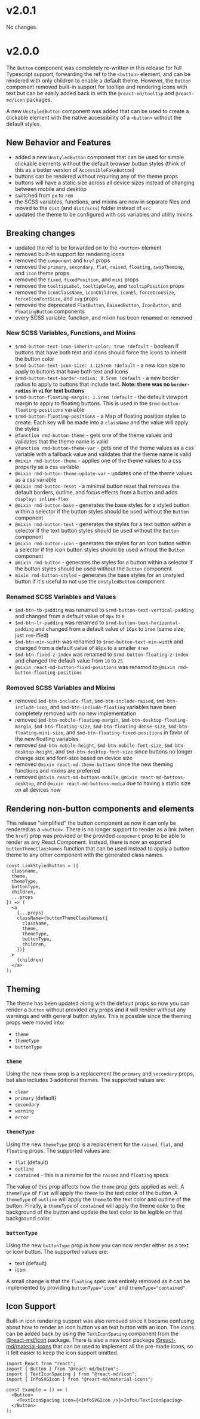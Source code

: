 # v2.0.1

No changes.

# v2.0.0

The `Button` component was completely re-written in this release for full
Typescript support, forwarding the ref to the `<button>` element, and can be
rendered with only children to enable a default theme. However, the `Button`
component removed built-in support for tooltips and rendering icons with text
but can be easily added back in with the `@react-md/tooltip` and
`@react-md/icon` packages.

A new `UnstyledButton` component was added that can be used to create a
clickable element with the native accessibility of a `<button>` without the
default styles.

## New Behavior and Features

- added a new `UnstyledButton` component that can be used for simple clickable
  elements without the default browser button styles (think of this as a better
  version of `AccessibleFakeButton`)
- buttons can be rendered without requiring any of the theme props
- buttons will have a static size across all device sizes instead of changing
  between mobile and desktop
- switched from `px` to `rem`
- the SCSS variables, functions, and mixins are now in separate files and moved
  to the `dist` (and `dist/scss`) folder instead of `src`
- updated the theme to be configured with css variables and utility mixins

## Breaking changes

- updated the ref to be forwarded on to the `<button>` element
- removed built-in support for rendering icons
- removed the `component` and `href` props
- removed the `primary`, `secondary`, `flat`, `raised`, `floating`,
  `swapTheming`, and `icon` theme props
- removed the `fixed`, `fixedPosition`, and `mini` props
- removed the `tooltipLabel`, `tooltipDelay`, and `tooltipPosition` props
- removed the `iconClassName`, `iconChildren`, `iconEl`, `forceIconSize`,
  `forceIconFontSize`, and `svg` props
- removed the deprecated `FlatButton`, `RaisedButton`, `IconButton`, and
  `FloatingButton` components
- every SCSS variable, function, and mixin has been renamed or removed

### New SCSS Variables, Functions, and Mixins

- `$rmd-button-text-icon-inherit-color: true !default` - boolean if buttons that
  have both text and icons should force the icons to inherit the button color
- `$rmd-button-text-icon-size: 1.125rem !default` - a new icon size to apply to
  buttons that have both text and icons
- `$rmd-button-text-border-radius: 0.5rem !default` - a new border radius to
  apply to buttons that include text. **Note: there was no `border-radius` in
  `v1` for text buttons**
- `$rmd-button-floating-margin: 1.5rem !default` - the default viewport margin
  to apply to floating buttons. This is used in the
  `$rmd-button-floating-positions` variable
- `$rmd-button-floating-positions` - a Map of floating position styles to
  create. Each key will be made into a `className` and the value will apply the
  styles
- `@function rmd-button-theme` - gets one of the theme values and validates that
  the theme name is valid
- `@function rmd-button-theme-var` - gets one of the theme values as a css
  variable with a fallback value and validates that the theme name is valid
- `@mixin rmd-button-theme` - applies one of the theme values to a css property
  as a css variable
- `@mixin rmd-button-theme-update-var` - updates one of the theme values as a
  css variable
- `@mixin rmd-button-reset` - a minimal button reset that removes the default
  borders, outline, and focus effects from a button and adds
  `display: inline-flex`
- `@mixin rmd-button-base` - generates the base styles for a styled button
  within a selector if the button styles should be used without the `Button`
  component
- `@mixin rmd-button-text` - generates the styles for a text button within a
  selector if the text button styles should be used without the `Button`
  component
- `@mixin rmd-button-icon` - generates the styles for an icon button within a
  selector if the icon button styles should be used without the `Button`
  component
- `@mixin rmd-button` - generates the styles for a button within a selector if
  the button styles should be used without the `Button` component
- `mixin rmd-button-styled` - generates the base styles for an unstyled button
  if it's useful to not use the `UnstyledButton` component

### Renamed SCSS Variables and Values

- `$md-btn-tb-padding` was renamed to `$rmd-button-text-vertical-padding` and
  changed from a default value of `8px` to `0`
- `$md-btn-lr-padding` was renamed to `$rmd-button-text-horizontal-padding` and
  changed from a default value of `16px` to `1rem` (same size, just `rem`-ified)
- `$md-btn-min-width` was renamed to `$rmd-button-text-min-width` and changed
  from a default value of `88px` to a smaller `4rem`
- `$md-btn-fixed-z-index` was renamed to `$rmd-button-floating-z-index` and
  changed the default value from `10` to `25`
- `@mixin react-md-button-fixed-positions` was renamed to
  `@mixin rmd-button-floating-positions`

### Removed SCSS Variables and Mixins

- removed `$md-btn-include-flat`, `$md-btn-include-raised`,
  `$md-btn-include-icon`, and `$md-btn-include-floating` variables have been
  completely removed with no new implementation
- removed `$md-btn-mobile-floating-margin`, `$md-btn-desktop-floating-margin`,
  `$md-btn-floating-size`, `$md-btn-floating-dense-size`,
  `$md-btn-floating-mini-size`, and `$md-btn-floating-fixed-positions` in favor
  of the new floating variables
- removed `$md-btn-mobile-height`, `$md-btn-mobile-font-size`,
  `$md-btn-desktop-height`, and `$md-btn-desktop-font-size` since buttons no
  longer change size and font-size based on device size
- removed `@mixin react-md-theme-buttons` since the new theming functions and
  mixins are preferred
- removed `@mixin react-md-buttons-mobile`, `@mixin react-md-buttons-desktop`,
  and `@mixin react-md-buttons-media` due to having a static size on all devices
  now

## Rendering non-button components and elements

This release "simplified" the button component as now it can only be rendered as
a `<button>`. There is no longer support to render as a link (when the `href`)
prop was provided or the provided `component` prop to be able to render as any
React Component. Instead, there is now an exported `buttonThemeClassNames`
function that can be used instead to apply a button theme to any other component
with the generated class names.

```tsx
const LinkStyledButton = ({
  classname,
  theme,
  themeType,
  buttonType,
  children,
  ...props
}) => (
  <a
    {...props}
    className={buttonThemeClassNames({
      className,
      theme,
      themeType,
      buttonType,
      children,
    })}
  >
    {children}
  </a>
);
```

## Theming

The theme has been updated along with the default props so now you can render a
`Button` without provided any props and it will render without any warnings and
with general button styles. This is possible since the theming props were moved
into:

- `theme`
- `themeType`
- `buttonType`

### `theme`

Using the new `theme` prop is a replacement the `primary` and `secondary` props,
but also includes 3 additional themes. The supported values are:

- `clear`
- `primary` (default)
- `secondary`
- `warning`
- `error`

### `themeType`

Using the new `themeType` prop is a replacement for the `raised`, `flat`, and
`floating` props. The supported values are:

- `flat` (default)
- `outline`
- `contained` - this is a rename for the `raised` and `floating` specs

The value of this prop affects how the `theme` prop gets applied as well. A
`themeType` of `flat` will apply the `theme` to the text color of the button. A
`themeType` of `outline` will apply the `theme` to the text color and outline of
the button. Finally, a `themeType` of `contained` will apply the theme color to
the background of the button and update the text color to be legible on that
background color.

### `buttonType`

Using the new `buttonType` prop is how you can now render either as a text or
icon button. The supported values are:

- text (default)
- icon

A small change is that the `floating` spec was entirely removed as it can be
implemented by providing `buttonType="icon"` and `themeType="contained"`.

## Icon Support

Built-in icon rendering support was also removed since it became confusing about
how to render an icon button vs an text button with an icon. The icons can be
added back by using the `TextIconSpacing` component from the [@react-md/icon]
package. There is also a new icon package [@react-md/material-icons] that can be
used to implement all the pre-made icons, so it felt easier to keep the icon
support omitted.

```tsx
import React from "react";
import { Button } from "@react-md/button";
import { TextIconSpacing } from "@react-md/icon";
import { InfoSVGIcon } from "@react-md/material-icons";

const Example = () => (
  <Button>
    <TextIconSpacing icon={<InfoSVGIcon />}>Info</TextIconSpacing>
  </Button>
);
```

[@react-md/icon]: https://github.com/mlaursen/react-md/tree/master/packages/icon
[@react-md/material-icons]:
  https://github.com/mlaursen/react-md/tree/master/packages/material-icons
